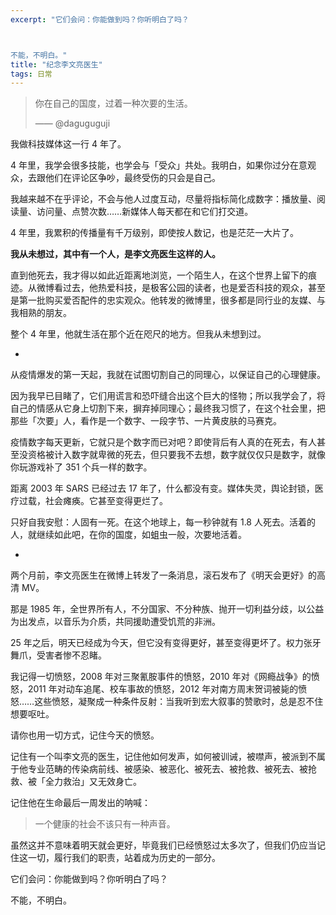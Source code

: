 ```yaml
---
excerpt: "它们会问：你能做到吗？你听明白了吗？



不能，不明白。"
title: "纪念李文亮医生"
tags: 日常
---
```


> 你在自己的国度，过着一种次要的生活。  
> 
> —— @daguguguji

我做科技媒体这一行 4 年了。

4 年里，我学会很多技能，也学会与「受众」共处。我明白，如果你过分在意观众，去跟他们在评论区争吵，最终受伤的只会是自己。

我越来越不在乎评论，不会与他人过度互动，尽量将指标简化成数字：播放量、阅读量、访问量、点赞次数……新媒体人每天都在和它们打交道。

4 年里，我累积的传播量有千万级别，即使按人数记，也是茫茫一大片了。

**我从未想过，其中有一个人，是李文亮医生这样的人。**

直到他死去，我才得以如此近距离地浏览，一个陌生人，在这个世界上留下的痕迹。从微博看过去，他热爱科技，是极客公园的读者，也是爱否科技的观众，甚至是第一批购买爱否配件的忠实观众。他转发的微博里，很多都是同行业的友媒、与我相熟的朋友。

整个 4 年里，他就生活在那个近在咫尺的地方。但我从未想到过。

-

从疫情爆发的第一天起，我就在试图切割自己的同理心，以保证自己的心理健康。

因为我早已目睹了，它们用谎言和恐吓缝合出这个巨大的怪物；所以我学会了，将自己的情感从它身上切割下来，摒弃掉同理心；最终我习惯了，在这个社会里，把那些「次要」人，看作是一个数字、一段字节、一片黄皮肤的马赛克。

疫情数字每天更新，它就只是个数字而已对吧？即使背后有人真的在死去，有人甚至没资格被计入数字就卑微的死去，但只要我不去想，数字就仅仅只是数字，就像你玩游戏补了 351 个兵一样的数字。

距离 2003 年 SARS 已经过去 17 年了，什么都没有变。媒体失灵，舆论封锁，医疗过载，社会瘫痪。它甚至变得更烂了。

只好自我安慰：人固有一死。在这个地球上，每一秒钟就有 1.8 人死去。活着的人，就继续如此吧，在你的国度，如蛆虫一般，次要地活着。

-

两个月前，李文亮医生在微博上转发了一条消息，滚石发布了《明天会更好》的高清 MV。

那是 1985 年，全世界所有人，不分国家、不分种族、抛开一切利益分歧，以公益为出发点，以音乐为介质，共同援助遭受饥荒的非洲。

25 年之后，明天已经成为今天，但它没有变得更好，甚至变得更坏了。权力张牙舞爪，受害者惨不忍睹。

我记得一切愤怒，2008 年对三聚氰胺事件的愤怒，2010 年对《网瘾战争》的愤怒，2011 年对动车追尾、校车事故的愤怒，2012 年对南方周末贺词被毙的愤怒……这些愤怒，凝聚成一种条件反射：当我听到宏大叙事的赞歌时，总是忍不住想要呕吐。

请你也用一切方式，记住今天的愤怒。

记住有一个叫李文亮的医生，记住他如何发声，如何被训诫，被噤声，被派到不属于他专业范畴的传染病前线、被感染、被恶化、被死去、被抢救、被死去、被抢救、被「全力救治」又无效身亡。

记住他在生命最后一周发出的呐喊：

> 一个健康的社会不该只有一种声音。

虽然这并不意味着明天就会更好，毕竟我们已经愤怒过太多次了，但我们仍应当记住这一切，履行我们的职责，站着成为历史的一部分。

它们会问：你能做到吗？你听明白了吗？

不能，不明白。


